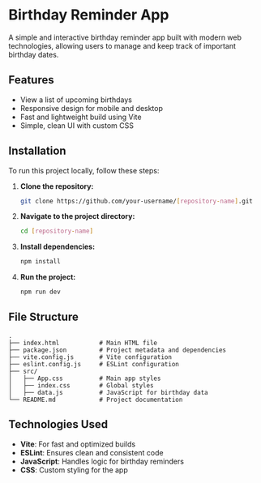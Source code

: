 # Birthday Reminder App
A simple and interactive birthday reminder app built with modern web technologies, allowing users to manage and keep track of important birthday dates.

## Features

- View a list of upcoming birthdays
- Responsive design for mobile and desktop
- Fast and lightweight build using Vite
- Simple, clean UI with custom CSS

## Installation

To run this project locally, follow these steps:

1. **Clone the repository:**
   ```bash
   git clone https://github.com/your-username/[repository-name].git
   ```
2. **Navigate to the project directory:**
   ```bash
   cd [repository-name]
   ```
3. **Install dependencies:**
   ```bash
   npm install
   ```
4. **Run the project:**
   ```bash
   npm run dev
   ```

## File Structure

```plaintext
.
├── index.html           # Main HTML file
├── package.json         # Project metadata and dependencies
├── vite.config.js       # Vite configuration
├── eslint.config.js     # ESLint configuration
├── src/
│   ├── App.css          # Main app styles
│   ├── index.css        # Global styles
│   ├── data.js          # JavaScript for birthday data
└── README.md            # Project documentation
```

## Technologies Used

- **Vite**: For fast and optimized builds
- **ESLint**: Ensures clean and consistent code
- **JavaScript**: Handles logic for birthday reminders
- **CSS**: Custom styling for the app
